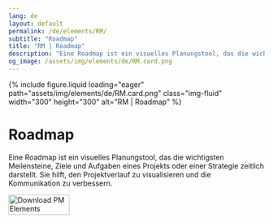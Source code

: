 ```yaml
---
lang: de
layout: default
permalink: /de/elements/RM/
subtitle: "Roadmap"
title: "RM | Roadmap"
description: "Eine Roadmap ist ein visuelles Planungstool, das die wichtigsten Meilensteine, Ziele und Aufgaben eines Projekts oder einer Strategie zeitlich darstellt. Sie hilft, den Projektverlauf zu visualisieren und die Kommunikation zu verbessern."
og_image: /assets/img/elements/de/RM.card.png
---
```


{% include figure.liquid loading="eager" path="assets/img/elements/de/RM.card.png" class="img-fluid" width="300" height="300" alt="RM | Roadmap" %}

# Roadmap

Eine Roadmap ist ein visuelles Planungstool, das die wichtigsten Meilensteine, Ziele und Aufgaben eines Projekts oder einer Strategie zeitlich darstellt. Sie hilft, den Projektverlauf zu visualisieren und die Kommunikation zu verbessern.

<a href="https://apps.apple.com/app/apple-store/id6738084498?pt=127441684&ct=website&mt=8">
  <img src="{{ "assets/img/en/appstore.png" | relative_url }}" width="120" height="40" alt="Download PM Elements">
</a>
